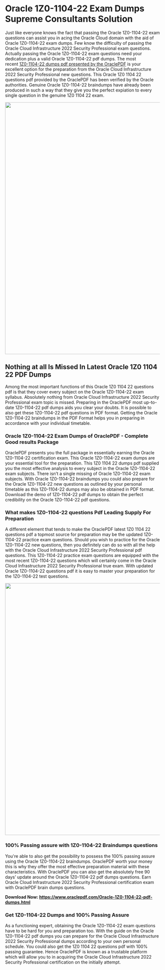 <h1>Oracle 1Z0-1104-22 Exam Dumps Supreme Consultants Solution</h1>
<p>Just like everyone knows the fact that passing the Oracle 1Z0-1104-22 exam questions can assist you in acing the&nbsp;Oracle Cloud&nbsp;domain with the aid of Oracle 1Z0-1104-22 exam dumps. Few know the difficulty of passing the Oracle Cloud Infrastructure 2022 Security Professional exam questions. Actually passing the Oracle 1Z0-1104-22 exam questions need your dedication plus a valid Oracle 1Z0-1104-22 pdf dumps. The most recent&nbsp;<a href="https://www.oraclepdf.com/Oracle-1Z0-1104-22-pdf-dumps.html">1Z0-1104-22 dumps pdf presented by the OraclePDF</a>&nbsp;is your excellent option for the preparation from the Oracle Cloud Infrastructure 2022 Security Professional new questions. This Oracle 1Z0 1104 22 questions pdf provided by the OraclePDF has been verified by the Oracle authorities. Genuine Oracle 1Z0-1104-22 braindumps have already been produced in such a way that they give you the perfect expiation to every single question in the genuine 1Z0 1104 22 exam.</p>
<p><a href="https://www.oraclepdf.com/Oracle-1Z0-1104-22-pdf-dumps.html"><img src="https://i.ibb.co/mJY6Knz/1.png" width="820" /></a></p>
<h2>Nothing at all Is Missed In Latest Oracle 1Z0 1104 22 PDF Dumps</h2>
<p>Among the most important functions of this Oracle 1Z0 1104 22 questions pdf is that they cover every subject on the Oracle 1Z0-1104-22 exam syllabus. Absolutely nothing from Oracle Cloud Infrastructure 2022 Security Professional exam topic is missed. Preparing in the OraclePDF most up-to-date 1Z0-1104-22 pdf dumps aids you clear your doubts. It is possible to also get these 1Z0-1104-22 pdf questions in PDF format. Getting the Oracle 1Z0-1104-22 braindumps in the PDF Format helps you in preparing in accordance with your individual timetable.</p>
<h3>Oracle 1Z0-1104-22 Exam Dumps of OraclePDF - Complete Good results Package</h3>
<p>OraclePDF presents you the full package in essentially earning the Oracle 1Z0-1104-22 certification exam. This Oracle 1Z0-1104-22 exam dumps are your essential tool for the preparation. This 1Z0 1104 22 dumps pdf supplied you the most effective analysis to every subject in the Oracle 1Z0-1104-22 exam subjects. There isn&rsquo;t a single missing of Oracle 1Z0-1104-22 exam subjects. With Oracle 1Z0-1104-22 braindumps you could also prepare for the Oracle 1Z0-1104-22 new questions as outlined by your personal timetable as this 1Z0-1104-22 dumps may also be obtained in PDF format. Download the demo of 1Z0-1104-22 pdf dumps to obtain the perfect credibility on the Oracle 1Z0-1104-22 pdf questions.</p>
<h3>What makes 1Z0-1104-22 questions Pdf Leading Supply For Preparation</h3>
<p>A different element that tends to make the OraclePDF latest 1Z0 1104 22 questions pdf a topmost source for preparation may be the updated 1Z0-1104-22 practice exam questions. Should you wish to practice for the Oracle 1Z0-1104-22 new questions, then you definitely can do so with all the help with the Oracle Cloud Infrastructure 2022 Security Professional pdf questions. This 1Z0-1104-22 practice exam questions are equipped with the most recent 1Z0-1104-22 questions which will certainly come in the Oracle Cloud Infrastructure 2022 Security Professional true exam. With updated Oracle 1Z0-1104-22 questions pdf it is easy to master your preparation for the 1Z0-1104-22 test questions.</p>
<p><img src="https://i.ibb.co/TWQ7T6D/2.png" width="820" /></p>
<h3>100% Passing assure with 1Z0-1104-22 Braindumps questions</h3>
<p>You're able to also get the possibility to possess the 100% passing assure using the Oracle 1Z0-1104-22 braindumps. OraclePDF worth your money this is why they offer the most effective preparation material with these characteristics. With OraclePDF you can also get the absolutely free 90 days&rsquo; update around the Oracle 1Z0-1104-22 pdf dumps questions. Earn Oracle Cloud Infrastructure 2022 Security Professional certification exam with&nbsp;OraclePDF&nbsp;brain dumps questions.</p>
<p><strong>Download Now: <a href="https://www.oraclepdf.com/Oracle-1Z0-1104-22-pdf-dumps.html">https://www.oraclepdf.com/Oracle-1Z0-1104-22-pdf-dumps.html</a></strong></p>
<h3>Get 1Z0-1104-22&nbsp;Dumps&nbsp;and 100% Passing Assure</h3>
<p>As a functioning expert, obtaining the Oracle 1Z0-1104-22 exam questions have to be hard for you and preparation too. With the guide on the Oracle 1Z0-1104-22 pdf dumps you can prepare for the Oracle Cloud Infrastructure 2022 Security Professional dumps according to your own personal schedule. You could also get the 1Z0 1104 22 questions pdf with 100% passing guarantee. Hence OraclePDF is known as a trustable platform which will allow you to in acquiring the Oracle Cloud Infrastructure 2022 Security Professional certification on the initially attempt.</p>

